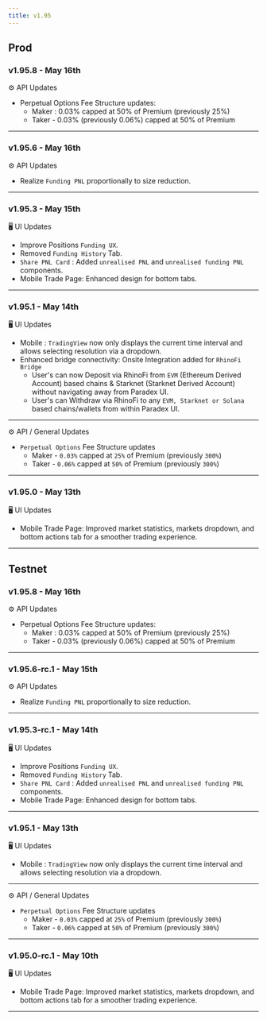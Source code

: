 ```yaml
---
title: v1.95
---
```

## Prod
### v1.95.8 - May 16th
⚙️ API Updates
* Perpetual Options Fee Structure updates:
  * Maker : 0.03% capped at 50% of Premium (previously 25%)
  * Taker - 0.03% (previously 0.06%) capped at 50% of Premium
---
### v1.95.6 - May 16th
⚙️ API Updates
* Realize `Funding PNL` proportionally to size reduction.
---
### v1.95.3 - May 15th
🖥️  UI Updates
* Improve Positions `Funding UX`.
* Removed `Funding History` Tab.
* `Share PNL Card` : Added `unrealised PNL` and `unrealised funding PNL` components.
* Mobile Trade Page: Enhanced design for bottom tabs.
---
### v1.95.1 - May 14th
🖥️  UI Updates
* Mobile : `TradingView` now only displays the current time interval and allows selecting resolution via a dropdown.
* Enhanced bridge connectivity: Onsite Integration added for `RhinoFi Bridge`
  * User's can now Deposit via RhinoFi from `EVM` (Ethereum Derived Account) based chains & Starknet (Starknet Derived Account) without navigating away from Paradex UI.
  * User's can Withdraw via RhinoFi to any `EVM, Starknet or Solana` based chains/wallets from within Paradex UI.
---
⚙️ API / General Updates
  * `Perpetual Options` Fee Structure updates
    * Maker - `0.03%` capped at `25%` of Premium (previously `300%`)
    * Taker - `0.06%` capped at `50%` of Premium (previously `300%`)
---
### v1.95.0 - May 13th
🖥️  UI Updates
* Mobile Trade Page: Improved market statistics,  markets dropdown, and bottom actions tab for a smoother trading experience.
---

## Testnet
### v1.95.8 - May 16th
⚙️ API Updates
* Perpetual Options Fee Structure updates:
  * Maker : 0.03% capped at 50% of Premium (previously 25%)
  * Taker - 0.03% (previously 0.06%) capped at 50% of Premium
---
### v1.95.6-rc.1 - May 15th
⚙️ API Updates
* Realize `Funding PNL` proportionally to size reduction.
---
### v1.95.3-rc.1 - May 14th
🖥️  UI Updates
* Improve Positions `Funding UX`.
* Removed `Funding History` Tab.
* `Share PNL Card` : Added `unrealised PNL` and `unrealised funding PNL` components.
* Mobile Trade Page: Enhanced design for bottom tabs.
---
### v1.95.1 - May 13th
🖥️  UI Updates
* Mobile : `TradingView` now only displays the current time interval and allows selecting resolution via a dropdown.
---
⚙️ API / General Updates
  * `Perpetual Options` Fee Structure updates
    * Maker - `0.03%` capped at `25%` of Premium (previously `300%`)
    * Taker - `0.06%` capped at `50%` of Premium (previously `300%`)
---
### v1.95.0-rc.1 - May 10th
🖥️  UI Updates
* Mobile Trade Page: Improved market statistics,  markets dropdown, and bottom actions tab for a smoother trading experience.
---
